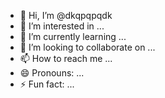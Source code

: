 - 👋 Hi, I’m @dkqpqpqdk
- 👀 I’m interested in ...
- 🌱 I’m currently learning ...
- 💞️ I’m looking to collaborate on ...
- 📫 How to reach me ...
- 😄 Pronouns: ...
- ⚡ Fun fact: ...

<!---
dkqpqpqdk/dkqpqpqdk is a ✨ special ✨ repository because its `README.md` (this file) appears on your GitHub profile.
You can click the Preview link to take a look at your changes.
--->
